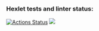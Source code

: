 ### Hexlet tests and linter status:
[![Actions Status](https://github.com/antoshhkii/frontend-project-44/workflows/hexlet-check/badge.svg)](https://github.com/antoshhkii/frontend-project-44/actions)
<a href="https://codeclimate.com/github/antoshhkii/frontend-project-44/maintainability"><img src="https://api.codeclimate.com/v1/badges/81dbdaa888f58ceddb60/maintainability" /></a>